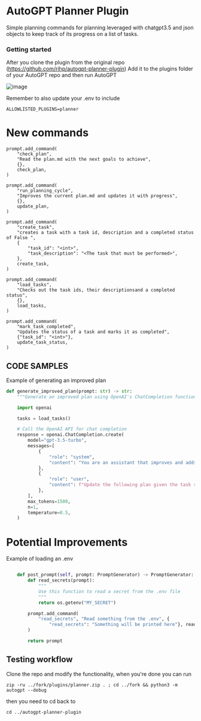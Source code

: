 # AutoGPT Planner Plugin
Simple planning commands for planning leveraged with chatgpt3.5 and json objects to keep track of its progress on a list of tasks.

### Getting started

After you clone the plugin from the original repo (https://github.com/rihp/autogpt-planner-plugin) Add it to the plugins folder of your AutoGPT repo and then run AutoGPT

![image](https://user-images.githubusercontent.com/12145726/235688224-7abf6ae4-5c0a-4e2d-b1b2-18241c6d74b4.png)

Remember to also update your .env to include 

```
ALLOWLISTED_PLUGINS=planner
```



# New commands
```
prompt.add_command(
    "check_plan",
    "Read the plan.md with the next goals to achieve",
    {},
    check_plan,
)

prompt.add_command(
    "run_planning_cycle",
    "Improves the current plan.md and updates it with progress",
    {},
    update_plan,
)

prompt.add_command(
    "create_task",
    "creates a task with a task id, description and a completed status of False ",
    {
        "task_id": "<int>",
        "task_description": "<The task that must be performed>",
    },
    create_task,
)

prompt.add_command(
    "load_tasks",
    "Checks out the task ids, their descriptionsand a completed status",
    {},
    load_tasks,
)

prompt.add_command(
    "mark_task_completed",
    "Updates the status of a task and marks it as completed",
    {"task_id": "<int>"},
    update_task_status,
)
```

## CODE SAMPLES

Example of generating an improved plan
```python
def generate_improved_plan(prompt: str) -> str:
    """Generate an improved plan using OpenAI's ChatCompletion functionality"""

    import openai

    tasks = load_tasks()

    # Call the OpenAI API for chat completion
    response = openai.ChatCompletion.create(
        model="gpt-3.5-turbo",
        messages=[
            {
                "role": "system",
                "content": "You are an assistant that improves and adds crucial points to plans in .md format.",
            },
            {
                "role": "user",
                "content": f"Update the following plan given the task status below, keep the .md format:\n{prompt}\nInclude the current tasks in the improved plan, keep mind of their status and track them with a checklist:\n{tasks}\Revised version should comply with the contests of the tasks at hand:",
            },
        ],
        max_tokens=1500,
        n=1,
        temperature=0.5,
    )
```

# Potential Improvements 
Example of loading an .env
```python

    def post_prompt(self, prompt: PromptGenerator) -> PromptGenerator:
        def read_secrets(prompt):
            """
            Use this function to read a secret from the .env file
            """
            return os.getenv("MY_SECRET")

        prompt.add_command(
            "read_secrets", "Read something from the .env", {
                "read_secrets": "Something will be printed here"}, read_secrets
        )

        return prompt
```

## Testing workflow

Clone the repo and modify the functionality, when you're done you can run 
```
zip -ru ../fork/plugins/planner.zip . ; cd ../fork && python3 -m autogpt --debug 
```

then you need to cd back to 
```
cd ../autogpt-planner-plugin    
```

